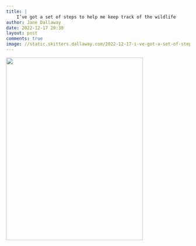```yaml
---
title: |
    I’ve got a set of steps to help me keep track of the wildlife
author: Jane Dallaway
date: 2022-12-17 20:30
layout: post
comments: true
image: //static.skitters.dallaway.com/2022-12-17-i-ve-got-a-set-of-steps-to-help-me-keep-track-of-the-wildlife-fullsize-0.jpeg
---
```


<a href="//static.skitters.dallaway.com/2022-12-17-i-ve-got-a-set-of-steps-to-help-me-keep-track-of-the-wildlife-fullsize-0.jpeg"><img src="//static.skitters.dallaway.com/2022-12-17-i-ve-got-a-set-of-steps-to-help-me-keep-track-of-the-wildlife-thumb-0.jpeg" width="375" height="500"></a>



